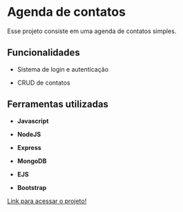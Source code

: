 # Agenda de contatos

<p>Esse projeto consiste em uma agenda de contatos simples.</p>

## Funcionalidades
<ul>
  <li><p>Sistema de login e autenticação</p></li>
  <li><p>CRUD de contatos</p></li>
</ul>

## Ferramentas utilizadas
<ul>
  <li><p><strong>Javascript</strong></p></li>
  <li><p><strong>NodeJS</strong></p></li>
  <li><p><strong>Express</strong></p></li>
  <li><p><strong>MongoDB</strong></p></li>
  <li><p><strong>EJS</strong></p></li>
  <li><p><strong>Bootstrap</strong></p></li>
</ul>

<a href="35.247.232.174">Link para acessar o projeto!</a>
